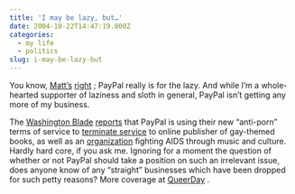 ```yaml
---
title: 'I may be lazy, but…'
date: 2004-10-22T14:47:19.000Z
categories:
  - my life
  - politics
slug: i-may-be-lazy-but
---
```

You know, [Matt’s][1]  [right][2]  ; PayPal really is for the lazy. And while I’m a whole-hearted supporter of laziness and sloth in general, PayPal isn’t getting any more of my business.

The [Washington Blade][3]  [reports][4]  that PayPal is using their new “anti-porn” terms of service to [terminate service][5]  to online publisher of gay-themed books, as well as an [organization][6]  fighting AIDS through music and culture. Hardly hard core, if you ask me. Ignoring for a moment the question of whether or not PayPal should take a position on such an irrelevant issue, does anyone know of any “straight” businesses which have been dropped for such petty reasons? More coverage at [QueerDay][7] .



 [1]: http://a.wholelottanothing.org
 [2]: http://a.wholelottanothing.org/archives.blah/008079
 [3]: http://www.washblade.com
 [4]: http://www.washblade.com/2004/10-22/news/national/paypal.cfm
 [5]: http://www.perrybrass.com/news.html
 [6]: http://www.redhot.org/
 [7]: http://www.queerday.com/archives/006690.html
